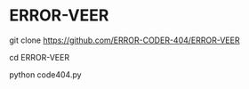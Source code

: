 # ERROR-VEER

git clone https://github.com/ERROR-CODER-404/ERROR-VEER

cd ERROR-VEER

python code404.py
